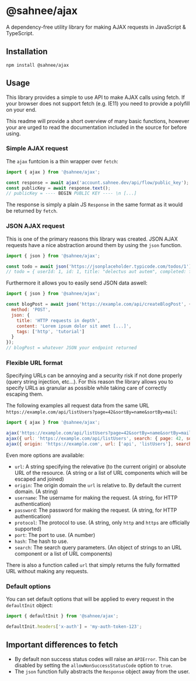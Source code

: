 # @sahnee/ajax

A dependency-free utility library for making AJAX requests in JavaScript & TypeScript.

## Installation

```
npm install @sahnee/ajax
```

## Usage

This library provides a simple to use API to make AJAX calls using fetch. If your browser does not support fetch (e.g. IE11) you need to provide a polyfill on your end.

This readme will provide a short overview of many basic functions, however your are urged to read the documentation included in the source for before using.

### Simple AJAX request

The `ajax` funtcion is a thin wrapper over `fetch`:

```js
import { ajax } from '@sahnee/ajax';

const response = await ajax('account.sahnee.dev/api/flow/public_key');
const publicKey = await response.text();
// publicKey = ---- BEGIN PUBLIC KEY ---- \n [...]
```

The response is simply a plain JS `Response` in the same format as it would be returned by `fetch`.

### JSON AJAX request

This is one of the primary reasons this library was created. JSON AJAX requests have a nice abstraction around them by using the `json` function.

```js
import { json } from '@sahnee/ajax';

const todo = await json('https://jsonplaceholder.typicode.com/todos/1');
// todo = { userId: 1, id: 1, title: "delectus aut autem", completed: false }
```

Furthermore it allows you to easily send JSON data aswell:


```js
import { json } from '@sahnee/ajax';

const blogPost = await json('https://example.com/api/createBlogPost', {
  method: 'POST',
  json: {
    title: 'HTTP requests in depth',
    content: 'Lorem ipsum dolor sit amet [...]',
    tags: ['http', 'tutorial']
  }
});
// blogPost = whatever JSON your endpoint returned
```

### Flexible URL format

Specifying URLs can be annoying and a security risk if not done properly (query string injection, etc...). For this reason the library allows you to specify URLs as granular as possible while taking care of correctly escaping them.

The following examples all request data from the same URL `https://example.com/api/listUsers?page=42&sortBy=name&sortBy=mail`:

```js
import { ajax } from '@sahnee/ajax';

ajax('https://example.com/api/listUsers?page=42&sortBy=name&sortBy=mail');
ajax({ url: 'https://example.com/api/listUsers', search: { page: 42, sortBy: ['name', 'mail'] } });
ajax({ origin: 'https://example.com', url: ['api', 'listUsers'], search: { page: 42, sortBy: ['name', 'mail'] }});
```

Even more options are available:

- `url`: A string specifying the relevative (to the current origin) or absolute URL of the resource. (A string or a list of URL components which will be escaped and joined)
- `origin`: The origin domain the `url` is relative to. By default the current domain. (A string)
- `username`: The username for making the request. (A string, for HTTP authentication)
- `password`: The password for making the request. (A string, for HTTP authentication)
- `protocol`: The protocol to use. (A string, only `http` and `https` are officially supported)
- `port`: The port to use. (A number)
- `hash`: The hash to use.
- `search`: The search query parameters. (An object of strings to an URL component or a list of URL components)

There is also a function called `url` that simply returns the fully formatted URL without making any requests.

### Default options

You can set default options that will be applied to every request in the `defaultInit` object:

```js
import { defaultInit } from '@sahnee/ajax';

defaultInit.headers['x-auth'] = 'my-auth-token-123';
```

## Important differences to fetch

- By default non success status codes will raise an `APIError`. This can be disabled by setting the `allowNonSuccessStatusCode` option to `true`.
- The `json` function fully abstracts the `Response` object away from the user.
